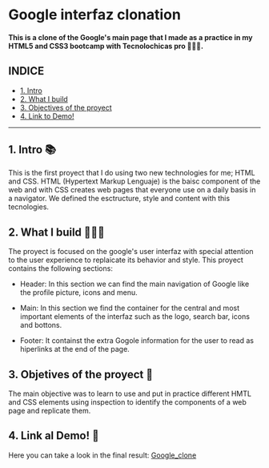 # Google interfaz clonation 
#### This is a clone of the Google's main page that I made as a practice in my HTML5 and CSS3 bootcamp with Tecnolochicas pro 👩‍💻💜.

## INDICE
* [1. Intro](https://github.com/Diaragones/Google_clone/edit/main/README.md#1-intro)
* [2. What I build](https://github.com/Diaragones/Google_clone/edit/main/README.md#2-what-i-build-%EF%B8%8F)
* [3. Objectives of the proyect](https://github.com/Diaragones/Google_clone/edit/main/README.md#3-objetives-of-the-proyect-)
* [4. Link to Demo!](https://github.com/Diaragones/Google_clone/edit/main/README.md#4-link-al-demo-)

***

## 1. Intro 📚
This is the first proyect that I do using two new technologies for me; HTML and CSS. HTML (Hypertext Markup Lenguaje) is the baisc component of the web and with CSS creates web pages that everyone use on a daily basis in a navigator. We defined the esctructure, style and content with this tecnologies. 

## 2. What I build 👷🏻‍♀️
The proyect is focused on the google's user interfaz with special attention to the user experience to replaicate its behavior and style. This proyect contains the following sections:

* Header: In this section we can find the main navigation of Google like the profile picture, icons and menu. 

* Main: In this section we find the container for the central and most important elements of the interfaz such as the logo, search bar, icons and bottons.

* Footer: It containst the extra Gogole information for the user to read as hiperlinks at the end of the page. 

## 3. Objetives of the proyect 🚀
The main objective was to learn to use and put in practice different HMTL and CSS elements using inspection to identify the components of a web page and replicate them. 

## 4. Link al Demo! 🔗
Here you can take a look in the final result: [Google_clone](https://diaragones.github.io/Google_clone/)
